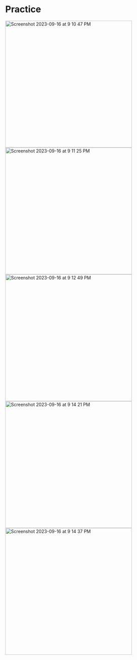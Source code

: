 # Practice
<img width="400" alt="Screenshot 2023-09-16 at 9 10 47 PM" src="https://github.com/lGUNHEE/Practice/assets/126474250/08865666-fa5d-4dbb-89b1-e74cd407c320">
<img width="400" alt="Screenshot 2023-09-16 at 9 11 25 PM" src="https://github.com/lGUNHEE/Practice/assets/126474250/06fe7006-9598-4284-beda-521cebac4aca">
<img width="400" alt="Screenshot 2023-09-16 at 9 12 49 PM" src="https://github.com/lGUNHEE/Practice/assets/126474250/f581a9f8-6833-4cac-87e3-59db57e75f22">
<img width="400" alt="Screenshot 2023-09-16 at 9 14 21 PM" src="https://github.com/lGUNHEE/Practice/assets/126474250/0250d61d-408d-40b7-8d0e-f5eaa3c62baf">
<img width="400" alt="Screenshot 2023-09-16 at 9 14 37 PM" src="https://github.com/lGUNHEE/Practice/assets/126474250/f569b96a-2cc7-4e19-98a3-926a6d53b11d">
